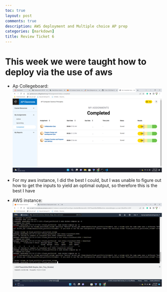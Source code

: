 ```yaml
---
toc: true
layout: post
comments: true
description: AWS deployment and Multiple choice AP prep
categories: [markdown]
title: Review Ticket 6
--- 
```


# This week we were taught how to deploy via the use of aws 

- Ap Collegeboard: ![](https://github.com/T-Dev-CCM/Fastpage-setup/blob/master/images/Screenshot%20(180).png?raw=true)


- For my aws instance, I did the best I could, but I was unable to figure out how to get the inputs to yield an optimal output, so therefore this is the best I have

- AWS instance: ![](https://github.com/T-Dev-CCM/Fastpage-setup/blob/master/images/Screenshot%20(182).png?raw=true)

 